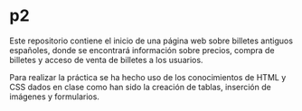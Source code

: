 # p2
Este repositorio contiene el inicio de una página web sobre billetes antiguos españoles, donde se encontrará información sobre precios, compra de billetes y acceso de venta de billetes a los usuarios. 

Para realizar la práctica se ha hecho uso de los conocimientos de HTML y CSS dados en clase como han sido la creación de tablas, inserción de imágenes y formularios.